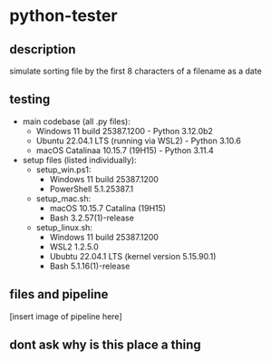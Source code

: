 # python-tester
## description
simulate sorting file by the first 8 characters of a filename as a date

## testing
- main codebase (all .py files):
  - Windows 11 build 25387.1200 - Python 3.12.0b2
  - Ubuntu 22.04.1 LTS (running via WSL2) - Python 3.10.6
  - macOS Catalinaa 10.15.7 (19H15) - Python 3.11.4
- setup files (listed individually):
  - setup_win.ps1:
    - Windows 11 build 25387.1200
    - PowerShell 5.1.25387.1
  - setup_mac.sh:
    - macOS 10.15.7 Catalina (19H15)
    - Bash 3.2.57(1)-release
  - setup_linux.sh:
    - Windows 11 build 25387.1200
    - WSL2 1.2.5.0
    - Ububtu 22.04.1 LTS (kernel version 5.15.90.1)
    - Bash 5.1.16(1)-release  

## files and pipeline
[insert image of pipeline here]

## dont ask why is this place a thing

